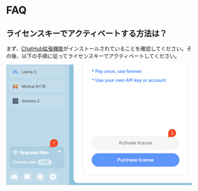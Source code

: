 # FAQ

## ライセンスキーでアクティベートする方法は？

まず、[ChatHub拡張機能](https://chromewebstore.google.com/detail/chathub-gpt-4-gemini-clau/iaakpnchhognanibcahlpcplchdfmgma)がインストールされていることを確認してください。その後、以下の手順に従ってライセンスキーでアクティベートしてください。

![](../../assets/activation.png)
